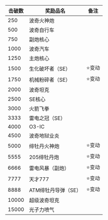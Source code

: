 | 击破数 | 奖励品名            | 备注               |
| ------ | ------------------- | ------------------ |
| 250    | 波奇火神炮          |                    |
| 500    | 波奇自行车          |                    |
| 750    | 副炮核心            |                    |
| 1000   | 波奇汽车            |                    |
| 1250   | 主炮核心            |                    |
| 1500   | 生化破坏者（SE）    | :star:变动 |
| 1750   | 机械粉碎者（SE）    | :star:变动 |
| 2000   | 波奇坦克            |                    |
| 2500   | SE核心              |                    |
| 3000   | 火箭飞拳            |                    |
| 3333   | 雷电之冠（SE）      |                    |
| 4000   | O3-IC               |                    |
| 4500   | 波奇地狱业炎        |                    |
| 5000   | 绯牡丹火神炮        | :star:变动 |
| 5555   | 205绯牡丹炮         | :star:变动 |
| 6666   | 雷电风暴（副炮）    | :star:变动 |
| 7777   | 天才777             | :star:变动 |
| 8888   | ATM绯牡丹导弹（SE） | :star:变动 |
| 10000  | 超级波奇坦克        |                    |
| 15000  | 光子力喷气          |                    |